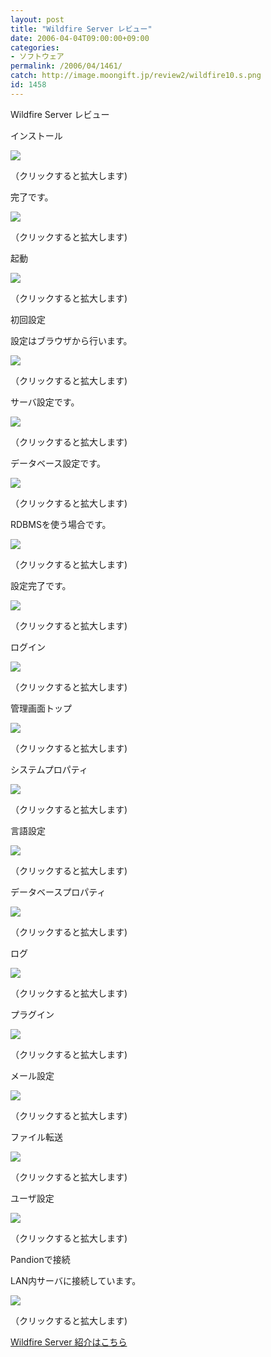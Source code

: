 ```yaml
---
layout: post
title: "Wildfire Server レビュー"
date: 2006-04-04T09:00:00+09:00
categories:
- ソフトウェア
permalink: /2006/04/1461/
catch: http://image.moongift.jp/review2/wildfire10.s.png
id: 1458
---
```

Wildfire Server レビュー  
<!--more-->

インストール

  

[![](http://image.moongift.jp/review2/wildfire1.s.png)](http://image.moongift.jp/review2/wildfire1.png)  
  
（クリックすると拡大します)

  

完了です。

  

[![](http://image.moongift.jp/review2/wildfire2.s.png)](http://image.moongift.jp/review2/wildfire2.png)  
  
（クリックすると拡大します)

  

起動

  

[![](http://image.moongift.jp/review2/wildfire3.s.png)](http://image.moongift.jp/review2/wildfire3.png)  
  
（クリックすると拡大します)

  

初回設定

  

設定はブラウザから行います。

  

[![](http://image.moongift.jp/review2/wildfire4.s.png)](http://image.moongift.jp/review2/wildfire4.png)  
  
（クリックすると拡大します)

  

サーバ設定です。

  

[![](http://image.moongift.jp/review2/wildfire5.s.png)](http://image.moongift.jp/review2/wildfire5.png)  
  
（クリックすると拡大します)

  

データベース設定です。

  

[![](http://image.moongift.jp/review2/wildfire6.s.png)](http://image.moongift.jp/review2/wildfire6.png)  
  
（クリックすると拡大します)

  

RDBMSを使う場合です。

  

[![](http://image.moongift.jp/review2/wildfire7.s.png)](http://image.moongift.jp/review2/wildfire7.png)  
  
（クリックすると拡大します)

  

設定完了です。

  

[![](http://image.moongift.jp/review2/wildfire8.s.png)](http://image.moongift.jp/review2/wildfire8.png)  
  
（クリックすると拡大します)

  

ログイン

  

[![](http://image.moongift.jp/review2/wildfire9.s.png)](http://image.moongift.jp/review2/wildfire9.png)  
  
（クリックすると拡大します)

  

管理画面トップ

  

[![](http://image.moongift.jp/review2/wildfire10.s.png)](http://image.moongift.jp/review2/wildfire10.png)  
  
（クリックすると拡大します)

  

システムプロパティ

  

[![](http://image.moongift.jp/review2/wildfire11.s.png)](http://image.moongift.jp/review2/wildfire11.png)  
  
（クリックすると拡大します)

  

言語設定

  

[![](http://image.moongift.jp/review2/wildfire12.s.png)](http://image.moongift.jp/review2/wildfire12.png)  
  
（クリックすると拡大します)

  

データベースプロパティ

  

[![](http://image.moongift.jp/review2/wildfire13.s.png)](http://image.moongift.jp/review2/wildfire13.png)  
  
（クリックすると拡大します)

  

ログ

  

[![](http://image.moongift.jp/review2/wildfire14.s.png)](http://image.moongift.jp/review2/wildfire14.png)  
  
（クリックすると拡大します)

  

プラグイン

  

[![](http://image.moongift.jp/review2/wildfire15.s.png)](http://image.moongift.jp/review2/wildfire15.png)  
  
（クリックすると拡大します)

  

メール設定

  

[![](http://image.moongift.jp/review2/wildfire16.s.png)](http://image.moongift.jp/review2/wildfire16.png)  
  
（クリックすると拡大します)

  

ファイル転送

  

[![](http://image.moongift.jp/review2/wildfire17.s.png)](http://image.moongift.jp/review2/wildfire17.png)  
  
（クリックすると拡大します)

  

ユーザ設定

  

[![](http://image.moongift.jp/review2/wildfire18.s.png)](http://image.moongift.jp/review2/wildfire18.png)  
  
（クリックすると拡大します)

  

Pandionで接続

  

LAN内サーバに接続しています。

  

[![](http://image.moongift.jp/review2/wildfire19.s.png)](http://image.moongift.jp/review2/wildfire19.png)  
  
（クリックすると拡大します)

  

[Wildfire Server 紹介はこちら](http://oss.moongift.jp/intro/i-1456.html)

